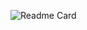 ![Readme Card](https://github-readme-stats.vercel.app/api?username=anuraghazra&theme=highcontrast_icons=true)

